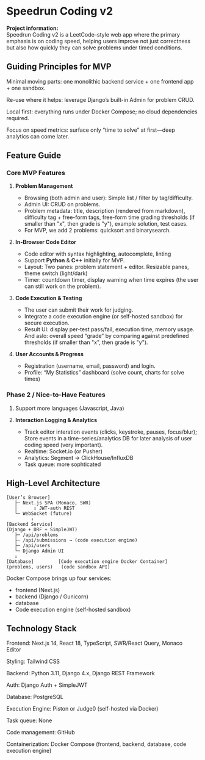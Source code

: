 # Speedrun Coding v2

**Project information:**  
Speedrun Coding v2 is a LeetCode–style web app where the primary emphasis is on coding speed, helping users improve not just correctness but also how quickly they can solve problems under timed conditions.

## Guiding Principles for MVP

Minimal moving parts: one monolithic backend service + one frontend app + one sandbox.

Re-use where it helps: leverage Django’s built-in Admin for problem CRUD.

Local first: everything runs under Docker Compose; no cloud dependencies required.

Focus on speed metrics: surface only “time to solve” at first—deep analytics can come later.


## Feature Guide

### Core MVP Features

1. **Problem Management**
   - Browsing (both admin and user): Simple list / filter by tag/difficulty.
   - Admin UI: CRUD on problems.
   - Problem metadata: title, description (rendered from markdown), difficulty tag + free-form tags, free-form time grading thresholds (if smaller than "x", then grade is "y"), example solution, test cases.
   - For MVP, we add 2 problems: quicksort and binarysearch.


2. **In-Browser Code Editor**
   - Code editor with syntax highlighting, autocomplete, linting  
   - Support **Python** & **C++** initially for MVP.
   - Layout: Two panes: problem statement + editor. Resizable panes, theme switch (light/dark)
   - Timer: countdown timer, display warning when time expires (the user can still work on the problem).


3. **Code Execution & Testing**
   - The user can submit their work for judging.
   - Integrate a code execution engine (or self-hosted sandbox) for secure execution.
   - Result UI: display per-test pass/fail, execution time, memory usage. And aslo: overall speed “grade” by comparing against predefined thresholds (if smaller than "x", then grade is "y").

4. **User Accounts & Progress**
   - Registration (username, email, password) and login.
   - Profile: “My Statistics” dashboard (solve count, charts for solve times)

###  Phase 2 / Nice-to-Have Features

1. Support more languages (Javascript, Java)

2. **Interaction Logging & Analytics**
   - Track editor interation events (clicks, keystroke, pauses, focus/blur); Store events in a time-series/analytics DB for later analysis of user coding speed (very important).
   - Realtime: Socket.io (or Pusher)
   - Analytics: Segment → ClickHouse/InfluxDB
   - Task queue: more sophticated


## High-Level Architecture

```
[User’s Browser]
   ├─ Next.js SPA (Monaco, SWR)
   │      ↕ JWT-auth REST
   └─ WebSocket (future)
         ↓
[Backend Service]
(Django + DRF + SimpleJWT)
   ├─ /api/problems
   ├─ /api/submissions → (code execution engine)
   ├─ /api/users
   └─ Django Admin UI
   ↓
[Database]         [Code execution engine Docker Container]
(problems, users)   (code sandbox API)
```

Docker Compose brings up four services:
- frontend (Next.js)
- backend (Django / Gunicorn)
- database
- Code execution engine (self-hosted sandbox)

## Technology Stack

Frontend: Next.js 14, React 18, TypeScript, SWR/React Query, Monaco Editor

Styling: Tailwind CSS

Backend: Python 3.11, Django 4.x, Django REST Framework

Auth: Django Auth + SimpleJWT

Database: PostgreSQL

Execution Engine: Piston or Judge0 (self-hosted via Docker)

Task queue: None

Code management: GitHub 

Containerization: Docker Compose (frontend, backend, database, code execution engine)

